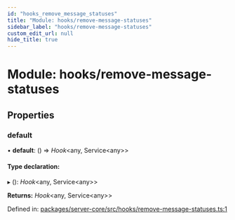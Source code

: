 ```yaml
---
id: "hooks_remove_message_statuses"
title: "Module: hooks/remove-message-statuses"
sidebar_label: "hooks/remove-message-statuses"
custom_edit_url: null
hide_title: true
---
```


# Module: hooks/remove-message-statuses

## Properties

### default

• **default**: () => *Hook*<any, Service<any\>\>

#### Type declaration:

▸ (): *Hook*<any, Service<any\>\>

**Returns:** *Hook*<any, Service<any\>\>

Defined in: [packages/server-core/src/hooks/remove-message-statuses.ts:1](https://github.com/xr3ngine/xr3ngine/blob/7e8e151f1/packages/server-core/src/hooks/remove-message-statuses.ts#L1)
